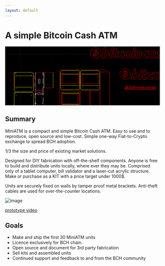 ```yaml
---
layout: default
---
```

# A simple Bitcoin Cash ATM
![banner](banner.png)


## Summary

MiniATM is a compact and simple Bitcoin Cash ATM.
Easy to use and to reproduce, open source and low-cost.
Simple one-way Fiat-to-Crypto exchange to spread BCH adoption. 

1/3 the size and price of existing market solutions.

Designed for DIY fabrication with off-the-shelf components. 
Anyone is free to build and distribute units locally, where ever they may be. 
Comprised only of a tablet computer, bill validator and a laser-cut
acrylic structure. Make or purchase as a KIT with a price target under 1000$.

Units are securely fixed on walls by tamper proof metal brackets. 
Anti-theft cables are used for over-the-counter locations. 

![image](https://i.imgur.com/rxN2bva.jpg)

[prototype video](https://www.youtube.com/watch?v=JPtrLKAc8lQ)

## Goals

* Make and ship the first 30 MiniATM units 
* Licence exclusively for BCH chain.
* Open source and document for 3rd party fabrication    
* Sell kits and assembled units
* Continued support and feedback to and from the BCH community 
